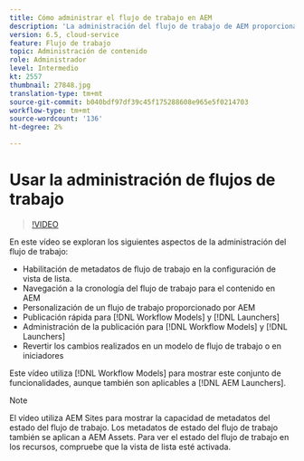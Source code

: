 ```yaml
---
title: Cómo administrar el flujo de trabajo en AEM
description: 'La administración del flujo de trabajo de AEM proporciona a un usuario más visibilidad sobre el contenido del flujo de trabajo y permite una administración más sencilla de las definiciones del modelo de flujo de trabajo. '
version: 6.5, cloud-service
feature: Flujo de trabajo
topic: Administración de contenido
role: Administrador
level: Intermedio
kt: 2557
thumbnail: 27848.jpg
translation-type: tm+mt
source-git-commit: b040bdf97df39c45f175288608e965e5f0214703
workflow-type: tm+mt
source-wordcount: '136'
ht-degree: 2%

---
```



# Usar la administración de flujos de trabajo

>[!VIDEO](https://video.tv.adobe.com/v/27848/?quality=12&learn=on)

En este vídeo se exploran los siguientes aspectos de la administración del flujo de trabajo:

+ Habilitación de metadatos de flujo de trabajo en la configuración de vista de lista.
+ Navegación a la cronología del flujo de trabajo para el contenido en AEM
+ Personalización de un flujo de trabajo proporcionado por AEM
+ Publicación rápida para [!DNL Workflow Models] y [!DNL Launchers]
+ Administración de la publicación para [!DNL Workflow Models] y [!DNL Launchers]
+ Revertir los cambios realizados en un modelo de flujo de trabajo o en iniciadores

Este vídeo utiliza [!DNL Workflow Models] para mostrar este conjunto de funcionalidades, aunque también son aplicables a [!DNL AEM Launchers].


>[!NOTE]
>
> El vídeo utiliza AEM Sites para mostrar la capacidad de metadatos del estado del flujo de trabajo. Los metadatos de estado del flujo de trabajo también se aplican a AEM Assets. Para ver el estado del flujo de trabajo en los recursos, compruebe que la vista de lista esté activada.
